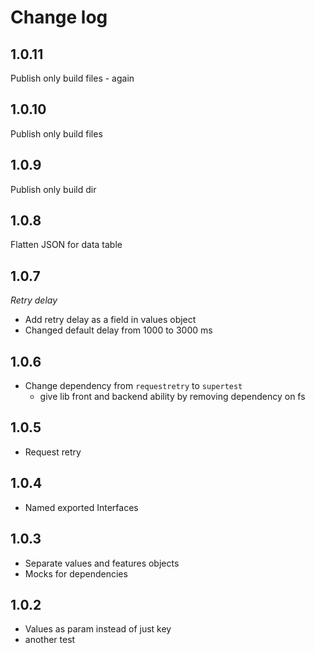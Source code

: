 # Change log

## 1.0.11

Publish only build files - again

## 1.0.10

Publish only build files

## 1.0.9

Publish only build dir

## 1.0.8

Flatten JSON for data table

## 1.0.7

*Retry delay*

* Add retry delay as a field in values object
* Changed default delay from 1000 to 3000 ms

## 1.0.6

* Change dependency from `requestretry` to `supertest`
    * give lib front and backend ability by removing dependency on fs


## 1.0.5

* Request retry

## 1.0.4

* Named exported Interfaces

## 1.0.3

* Separate values and features objects
* Mocks for dependencies

## 1.0.2

* Values as param instead of just key
* another test